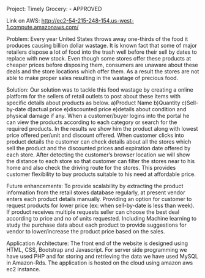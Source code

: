 Project: Timely Grocery: - APPROVED

Link on AWS:  http://ec2-54-215-248-154.us-west-1.compute.amazonaws.com/

Problem:
Every year United States throws away one-thirds of the food it produces causing billion dollar wastage. It is known fact that some of major retailers dispose a lot of food into the trash well before their sell by dates to replace with new stock. Even though some stores offer these products at cheaper prices before disposing them, consumers are unaware about these deals and the store locations which offer them. As a result the stores are not able to make proper sales resulting in the wastage of precious food.

Solution:
Our solution was to tackle this food wastage by creating a online platform for the sellers of retail outlets to post about these items with specific details about products as below.
a)Product Name b)Quantity c)Sell-by-date d)actual price e)discounted price e)details about condition and physical damage if any.
When a customer/buyer logins into the portal he can view the products according to each category or search for the required products. In the results we show him the product along with lowest price offered per/unit and discount offered.
When customer clicks into product details the customer can check details about all the stores which sell the product and the discounted prices and expiration date offered by each store. After detecting the customer’s browser location we will show the distance to each store so that customer can filter the stores near to his home and also check the driving route for the stores. This provides customer flexibility to buy products suitable to his need at affordable price.

Future enhancements:
To provide scalability by extracting the product information from the retail stores database regularly, at present vendor enters each product details manually.
Providing an option for customer to request products for lower price (ex: when sell-by-date is less than week). If product receives multiple requests seller can choose the best deal according to price and no of units requested.
Including Machine learning to study the purchase data about each product to provide suggestions for vendor to lower/increase the product price based on the sales.

Application Architecture:
The front end of the website is designed using HTML, CSS, Bootstrap and Javascript. For server side programming we have used PHP and for storing and retrieving the data we have used MySQL in Amazon-Rds. The application is hosted on the cloud using amazon aws ec2 instance.
